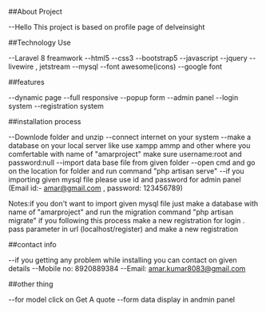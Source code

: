 ##About Project

--Hello This project is based on profile page of delveinsight

##Technology Use

--Laravel 8 freamwork 
--html5
--css3
--bootstrap5
--javascript
--jquery
--livewire , jetstream
--mysql
--font awesome(icons)
--google font


##features

--dynamic page
--full responsive
--popup form 
--admin panel
--login system
--registration system

##installation process

--Downlode folder and unzip
--connect internet on your system
--make a database on your local server like use xampp ammp and other where you comfertable
with name of "amarproject" make sure username:root and password:null
--import data base file from given folder 
--open cmd and go on the location for folder and run command "php artisan serve"
--if you importing given mysql file please use id and password for admin panel
(Email id:- amar@gmail.com , password: 123456789)

Notes:if you don't want to import given mysql file just make a database with name of
"amarproject" and run the migration command "php artisan migrate" if you following this process
make a new registration for login . pass parameter in url (localhost/register) and make a new registration

##contact info

--if you getting any problem while installing you can contact on given details
--Mobile no: 8920889384
--Email: amar.kumar8083@gmail.com


##other thing

--for model click on Get A quote
--form data display in andmin panel